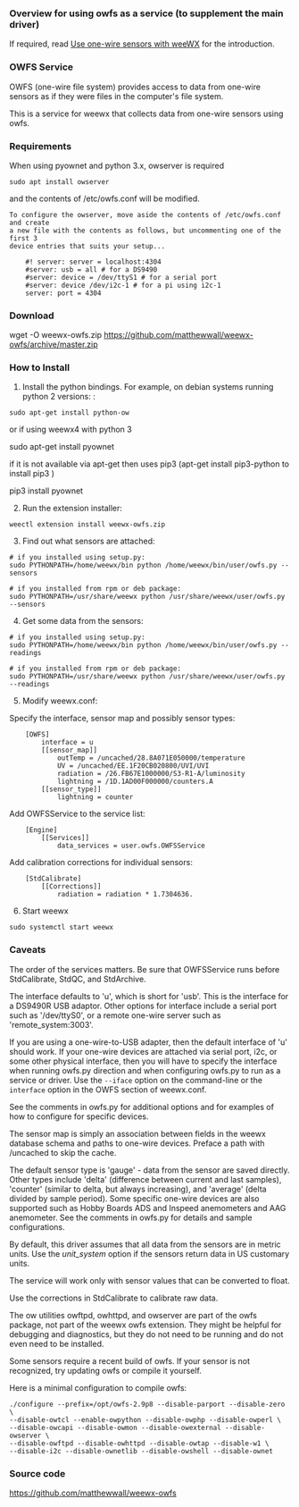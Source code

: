 ### Overview for using owfs as a service (to supplement the main driver)

If required, read [Use one-wire sensors with weeWX](Onewire-sensors) for the introduction.

### OWFS Service

OWFS (one-wire file system) provides access to data from one-wire sensors as if they were files in the computer's file system.

This is a service for weewx that collects data from one-wire sensors using owfs.

### Requirements

When using pyownet and python 3.x, owserver is required
```
sudo apt install owserver
```
and the contents of /etc/owfs.conf will be modified.

    To configure the owserver, move aside the contents of /etc/owfs.conf and create
    a new file with the contents as follows, but uncommenting one of the first 3
    device entries that suits your setup...

```    
    #! server: server = localhost:4304
    #server: usb = all # for a DS9490
    #server: device = /dev/ttyS1 # for a serial port
    #server: device /dev/i2c-1 # for a pi using i2c-1
    server: port = 4304
```

### Download

wget -O weewx-owfs.zip https://github.com/matthewwall/weewx-owfs/archive/master.zip

### How to Install

1.  Install the python bindings.  For example, on debian systems running python 2 versions: :

```
sudo apt-get install python-ow
```
or if using weewx4 with python 3

sudo apt-get install pyownet

if it is not available via apt-get then uses pip3 (apt-get install pip3-python to install pip3 )

pip3 install pyownet

2.  Run the extension installer:

```
weectl extension install weewx-owfs.zip
```

3.  Find out what sensors are attached:

```
# if you installed using setup.py:
sudo PYTHONPATH=/home/weewx/bin python /home/weewx/bin/user/owfs.py --sensors

# if you installed from rpm or deb package:
sudo PYTHONPATH=/usr/share/weewx python /usr/share/weewx/user/owfs.py --sensors
```

4.  Get some data from the sensors:

```
# if you installed using setup.py:
sudo PYTHONPATH=/home/weewx/bin python /home/weewx/bin/user/owfs.py --readings

# if you installed from rpm or deb package:
sudo PYTHONPATH=/usr/share/weewx python /usr/share/weewx/user/owfs.py --readings
```

5.  Modify weewx.conf:

Specify the interface, sensor map and possibly sensor types:

```
    [OWFS]
        interface = u
        [[sensor_map]]
            outTemp = /uncached/28.8A071E050000/temperature
            UV = /uncached/EE.1F20CB020800/UVI/UVI
            radiation = /26.FB67E1000000/S3-R1-A/luminosity
            lightning = /1D.1AD00F000000/counters.A
        [[sensor_type]]
            lightning = counter
```

Add OWFSService to the service list:

```
    [Engine]
        [[Services]]
            data_services = user.owfs.OWFSService
```

Add calibration corrections for individual sensors:

```
    [StdCalibrate]
        [[Corrections]]
            radiation = radiation * 1.7304636. 
```

6. Start weewx

```
sudo systemctl start weewx
```

### Caveats

The order of the services matters. Be sure that OWFSService runs before StdCalibrate, StdQC, and StdArchive.

The interface defaults to 'u', which is short for 'usb'.  This is the interface for a DS9490R USB adaptor.  Other options for interface include a serial port such as '/dev/ttyS0', or a remote one-wire server such as 'remote_system:3003'.

If you are using a one-wire-to-USB adapter, then the default interface of 'u' should work.  If your one-wire devices are attached via serial port, i2c, or some other physical interface, then you will have to specify the interface when running owfs.py direction and when configuring owfs.py to run as a service or driver.  Use the ```--iface``` option on the command-line or the ```interface``` option in the OWFS section of weewx.conf.

See the comments in owfs.py for additional options and for examples of how to configure for specific devices.

The sensor map is simply an association between fields in the weewx database schema and paths to one-wire devices.  Preface a path with /uncached to skip the cache.

The default sensor type is 'gauge' - data from the sensor are saved directly.  Other types include 'delta' (difference between current and last samples), 'counter' (similar to delta, but always increasing), and 'average' (delta divided by sample period). Some specific one-wire devices are also supported such as Hobby Boards ADS and Inspeed anemometers and AAG anemometer.  See the comments in owfs.py for details and sample configurations.

By default, this driver assumes that all data from the sensors are in metric units.  Use the _unit_system_ option if the sensors return data in US customary units.

The service will work only with sensor values that can be converted to float.

Use the corrections in StdCalibrate to calibrate raw data.

The ow utilities owftpd, owhttpd, and owserver are part of the owfs package, not part of the weewx owfs extension.  They might be helpful for debugging and diagnostics, but they do not need to be running and do not even need to be installed.

Some sensors require a recent build of owfs.  If your sensor is not recognized, try updating owfs or compile it yourself.

Here is a minimal configuration to compile owfs:

```
./configure --prefix=/opt/owfs-2.9p8 --disable-parport --disable-zero \
--disable-owtcl --enable-owpython --disable-owphp --disable-owperl \
--disable-owcapi --disable-owmon --disable-owexternal --disable-owserver \
--disable-owftpd --disable-owhttpd --disable-owtap --disable-w1 \
--disable-i2c --disable-ownetlib --disable-owshell --disable-ownet
```

### Source code
https://github.com/matthewwall/weewx-owfs
